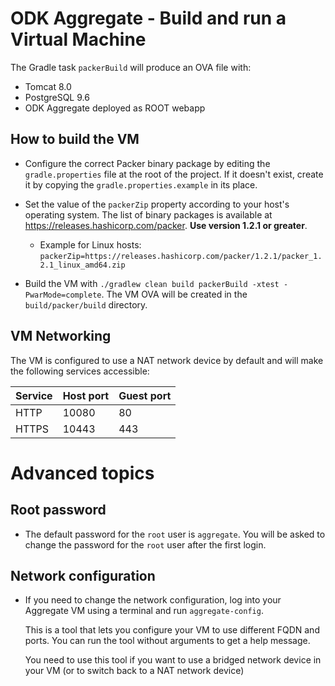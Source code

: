 # ODK Aggregate - Build and run a Virtual Machine

The Gradle task `packerBuild` will produce an OVA file with:

- Tomcat 8.0
- PostgreSQL 9.6
- ODK Aggregate deployed as ROOT webapp

## How to build the VM

- Configure the correct Packer binary package by editing the `gradle.properties` file at the root of the project. If it doesn't exist, create it by copying the `gradle.properties.example` in its place.
- Set the value of the `packerZip` property according to your host's operating system. The list of binary packages is available at https://releases.hashicorp.com/packer. **Use version 1.2.1 or greater**. 
  - Example for Linux hosts: `packerZip=https://releases.hashicorp.com/packer/1.2.1/packer_1.2.1_linux_amd64.zip`   
    
- Build the VM with `./gradlew clean build packerBuild -xtest -PwarMode=complete`. The VM OVA will be created in the `build/packer/build` directory.

## VM Networking

The VM is configured to use a NAT network device by default and will make the following services accessible:

| Service | Host port | Guest port |
| --- | --- | --- |
| HTTP | 10080 | 80 |
| HTTPS | 10443 | 443 |

# Advanced topics

## Root password

- The default password for the `root` user is `aggregate`. You will be asked to change the password for the `root` user after the first login.

## Network configuration

- If you need to change the network configuration, log into your Aggregate VM using a terminal and run `aggregate-config`. 
  
  This is a tool that lets you configure your VM to use different FQDN and ports. You can run the tool without arguments to get a help message.
  
  You need to use this tool if you want to use a bridged network device in your VM (or to switch back to a NAT network device)
